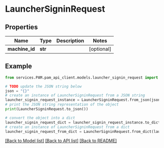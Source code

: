 # LauncherSigninRequest


## Properties

Name | Type | Description | Notes
------------ | ------------- | ------------- | -------------
**machine_id** | **str** |  | [optional] 

## Example

```python
from services.PAM.pam_api_client.models.launcher_signin_request import LauncherSigninRequest

# TODO update the JSON string below
json = "{}"
# create an instance of LauncherSigninRequest from a JSON string
launcher_signin_request_instance = LauncherSigninRequest.from_json(json)
# print the JSON string representation of the object
print(LauncherSigninRequest.to_json())

# convert the object into a dict
launcher_signin_request_dict = launcher_signin_request_instance.to_dict()
# create an instance of LauncherSigninRequest from a dict
launcher_signin_request_from_dict = LauncherSigninRequest.from_dict(launcher_signin_request_dict)
```
[[Back to Model list]](../README.md#documentation-for-models) [[Back to API list]](../README.md#documentation-for-api-endpoints) [[Back to README]](../README.md)


